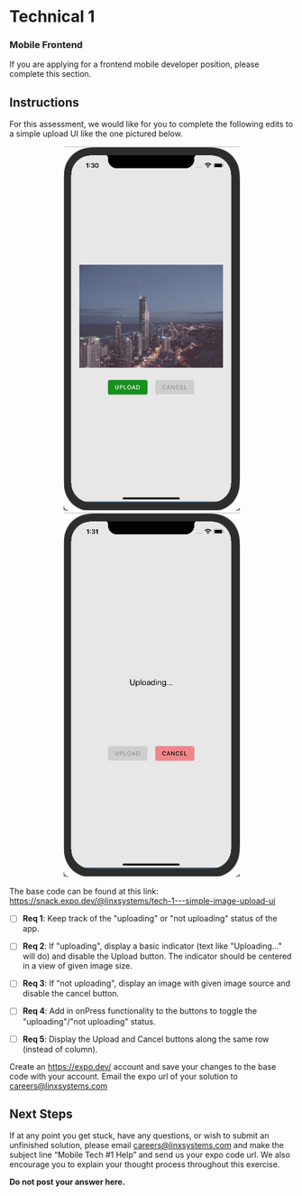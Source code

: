 
# Technical 1
### Mobile Frontend
If you are applying for a frontend mobile developer position, please complete this section.

## Instructions

For this assessment, we would like for you to complete the following edits to a simple upload UI like the one pictured below.

<p align="center">
    <img src="./assets/Mobile-Tech-1-1.png" alt="tech-1-1" title="not uploading">
    <img src="./assets/Mobile-Tech-1-2.png" alt="tech-1-2" title="uploading">
</p>

The base code can be found at this link: https://snack.expo.dev/@linxsystems/tech-1---simple-image-upload-ui

- [ ] **Req 1**: Keep track of the "uploading" or "not uploading" status of the app.
- [ ] **Req 2**: If "uploading", display a basic indicator (text like "Uploading..." will do) and disable the Upload button. The indicator should be centered in a view of given image size.
- [ ] **Req 3**: If "not uploading", display an image with given image source and disable the cancel button. 
- [ ] **Req 4**: Add in onPress functionality to the buttons to toggle the "uploading"/"not uploading" status.
- [ ] **Req 5**: Display the Upload and Cancel buttons along the same row (instead of column).


Create an https://expo.dev/ account and save your changes to the base code with your account. Email the expo url of your solution to careers@linxsystems.com

## Next Steps
If at any point you get stuck, have any questions, or wish to submit an unfinished solution, please email careers@linxsystems.com and make the subject line “Mobile Tech #1 Help” and send us your expo code url. We also encourage you to explain your thought process throughout this exercise.

**Do not post your answer here.**
